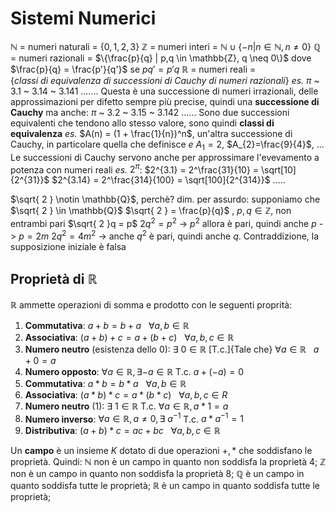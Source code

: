 # Sistemi Numerici
$\mathbb{N}$ = numeri naturali = $\{0, 1,2,3\}$
$\mathbb{Z}$ = numeri interi = $\mathbb{N} \cup \{-n | n \in \mathbb{N}, n\neq 0 \}$
$\mathbb{Q}$ = numeri razionali = $\{\frac{p}{q} | p,q \in \mathbb{Z}, q \neq 0\}$ dove $\frac{p}{q} = \frac{p'}{q'}$ se $pq' = p'q$
$\mathbb{R}$ = numeri reali = $\{classi\ di\ equivalenza\ di\ successioni\ di\ Cauchy\ di\ numeri\ razionali\}$
	_es._ $\pi$ ~ 3.1
		 ~ 3.14
		 ~ 3.141
		.......
		Questa è una successione di numeri irrazionali, delle approssimazioni per difetto sempre più precise, quindi una **successione di Cauchy**
	ma anche:
		$\pi$      ~ 3.2
			~ 3.15
			~ 3.142
			......
			Sono due successioni equivalenti che tendono allo stesso valore, sono quindi **classi di equivalenza**
	_es._ $A(n) = (1 + \frac{1}{n})^n$, un'altra successione di Cauchy, in particolare quella che definisce $e$
		$A_{1}=2$, $A_{2}=\frac{9}{4}$, ...
	Le successioni di Cauchy servono anche per approssimare l'evevamento a potenza con numeri reali
		_es._ $2^\pi$: $2^{3.1} = 2^\frac{31}{10} = \sqrt[10]{2^{31}}$
			  $2^{3.14} = 2^\frac{314}{100} = \sqrt[100]{2^{314}}$
			  .....

$\sqrt{ 2 } \notin \mathbb{Q}$, perchè?
	dim. per assurdo:
	supponiamo che $\sqrt{ 2 } \in \mathbb{Q}$
	$\sqrt{ 2 } = \frac{p}{q}$  , $p, q \in \mathbb{Z}$, non entrambi pari
	$\sqrt{ 2 }q = p$
	$2q^2=p^2$ -> $p^2$ allora è pari, quindi anche $p$ -> $p=2m$
	$2q^2 = 4m^2$ -> anche $q^2$ è pari, quindi anche $q$.
	Contraddizione, la supposizione iniziale è falsa

## Proprietà di $\mathbb{R}$
$\mathbb{R}$ ammette operazioni di somma e prodotto con le seguenti proprità:
1. **Commutativa**: $a+b = b+a\ \ \ \forall a,b \in \mathbb{R}$
2. **Associativa**: $(a+b)+c=a+(b+c)\ \ \ \forall a,b,c \in \mathbb{R}$
3. **Numero neutro** (esistenza dello $0$): $\exists\ 0 \in \mathbb{R}$ [T.c.]{Tale che} $\forall a \in \mathbb{R}\ \ \ a+0=a$
4. **Numero opposto**: $\forall a \in \mathbb{R}, \exists -a \in \mathbb{R}$ T.c. $a+(-a) = 0$
5. **Commutativa**: $a*b=b*a\ \ \ \forall a,b \in \mathbb{R}$
6. **Associativa**: $(a*b) *c = a * (b*c)\ \ \ \forall a,b,c \in R$
7. **Numero neutro** (1): $\exists\ 1 \in \mathbb{R}$ T.c. $\forall a \in \mathbb{R}, a*1 = a$
8. **Numero inverso**: $\forall a \in \mathbb{R}, a\neq 0, \exists\ a^{-1}$ T.c. $a*a^{-1} = 1$
9. **Distributiva**: $(a+b)* c = ac+bc\ \ \ \forall a,b,c \in \mathbb{R}$

Un **campo** è un insieme $K$ dotato di due operazioni $+, *$ che soddisfano le proprietà.
Quindi:
	$\mathbb{N}$ non è un campo in quanto non soddisfa la proprietà 4;
	$\mathbb{Z}$ non è un campo in quanto non soddisfa la proprietà 8;
	$\mathbb{Q}$ è un campo in quanto soddisfa tutte le proprietà;
	$\mathbb{R}$ è un campo in quanto soddisfa tutte le proprietà;
